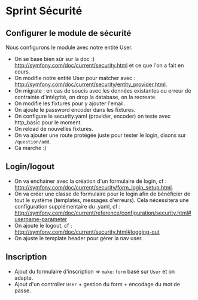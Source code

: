 # Sprint Sécurité

## Configurer le module de sécurité

Nous configurons le module avec notre entité User.

- On se base bien sûr sur la doc :) http://symfony.com/doc/current/security.html et ce que l'on a fait en cours.
- On modifie notre entité User pour matcher avec : http://symfony.com/doc/current/security/entity_provider.html.
- On migrate : en cas de soucis avec les données existantes ou erreur de contrainte d'intégrité, on drop la database, on la recreate.
- On modifie les fixtures pour y ajouter l'email.
- On ajoute le password encoder dans les fixtures.
- On configure le security.yaml (provider, encoder) on teste avec http_basic pour le moment.
- On reload de nouvelles fixtures.
- On va ajouter une route protégée juste pour tester le login, disons sur `/question/add`.
- Ca marche :)

## Login/logout

- On va enchainer avec la création d'un formulaire de login, cf : http://symfony.com/doc/current/security/form_login_setup.html.
- On va créer une classe de formulaire pour le login afin de bénéficier de tout le système (templates, messages d'erreurs). Cela nécessitera une configuration supplémentaire du .yaml, cf : http://symfony.com/doc/current/reference/configuration/security.html#username-parameter
- On ajoute le logout, cf : http://symfony.com/doc/current/security.html#logging-out
- On ajuste le template header pour gérer la nav user.

## Inscription

- Ajout du formulaire d'inscription => `make:form` basé sur `User` et on adapte.
- Ajout d'un controller `User` + gestion du form + encodage du mot de passe.